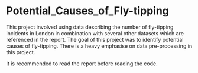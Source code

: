 # Potential_Causes_of_Fly-tipping
This project involved using data describing the number of fly-tipping incidents in London in combination with several other datasets which are referenced in the report. The goal of this project was to identify potential causes of fly-tipping. There is a heavy emphasise on data pre-processing in this project.

It is recommended to read the report before reading the code.
